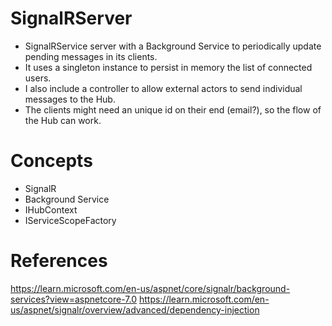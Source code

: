 # SignalRServer

- SignalRService server with a Background Service to periodically update pending messages in its clients.
- It uses a singleton instance to persist in memory the list of connected users.
- I also include a controller to allow external actors to send individual messages to the Hub.
- The clients might need an unique id on their end (email?), so the flow of the Hub can work.

# Concepts

  - SignalR
  - Background Service
  - IHubContext
  - IServiceScopeFactory
  
# References
https://learn.microsoft.com/en-us/aspnet/core/signalr/background-services?view=aspnetcore-7.0
https://learn.microsoft.com/en-us/aspnet/signalr/overview/advanced/dependency-injection
